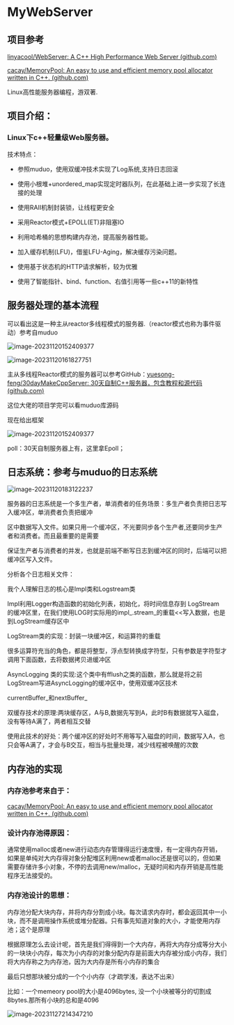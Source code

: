 # MyWebServer

## 项目参考

[linyacool/WebServer: A C++ High Performance Web Server (github.com)](https://github.com/linyacool/WebServer)

[cacay/MemoryPool: An easy to use and efficient memory pool allocator written in C++. (github.com)](https://github.com/cacay/MemoryPool)

Linux高性能服务器编程，游双著.

## 项目介绍：

### Linux下c++轻量级Web服务器。

技术特点：

* 参照muduo，使用双缓冲技术实现了Log系统,支持日志回滚

* 使用小根堆+unordered_map实现定时器队列，在此基础上进一步实现了长连接的处理

* 使用RAII机制封装锁，让线程更安全

* 采用Reactor模式+EPOLL(ET)非阻塞IO

* 利用哈希桶的思想构建内存池，提高服务器性能。

* 加入缓存机制(LFU)，借鉴LFU-Aging，解决缓存污染问题。

* 使用基于状态机的HTTP请求解析，较为优雅

* 使用了智能指针、bind、function、右值引用等一些c++11的新特性

  



## 服务器处理的基本流程

可以看出这是一种主从reactor多线程模式的服务器.（reactor模式也称为事件驱动）参考自muduo

![image-20231120152409377](C:\Users\16537\AppData\Roaming\Typora\typora-user-images\image-20231120152409377.png)



![image-20231120161827751](C:\Users\16537\AppData\Roaming\Typora\typora-user-images\image-20231120161827751.png)

主从多线程Reactor模式的服务器可以参考GitHub：[yuesong-feng/30dayMakeCppServer: 30天自制C++服务器，包含教程和源代码 (github.com)](https://github.com/yuesong-feng/30dayMakeCppServer)

这位大佬的项目学完可以看muduo库源码



现在给出框架


![image-20231120152409377](https://github.com/yzhao200910/MyWebServer/assets/128422499/cbfc65b1-d2d1-465e-ada0-167b645f0d90)



poll：30天自制服务器上有，这里拿Epoll；

## 日志系统：参考与muduo的日志系统

![image-20231120183122237](C:\Users\16537\AppData\Roaming\Typora\typora-user-images\image-20231120183122237.png)

服务器的⽇志系统是⼀个多⽣产者，单消费者的任务场景：多⽣产者负责把⽇志写⼊缓冲区，单消费者负责把缓冲

区中数据写⼊⽂件。如果只⽤⼀个缓冲区，不光要同步各个⽣产者,还要同步⽣产者和消费者。⽽且最重要的是需要

保证⽣产者与消费者的并发，也就是前端不断写⽇志到缓冲区的同时，后端可以把缓冲区写⼊⽂件。

分析各个日志相关文件：

我个人理解日志的核心是Impl类和Logstream类

Impl利用Logger构造函数的初始化列表，初始化，将时间信息存到 LogStream 的缓冲区⾥，在我们使用LOG时实际用的impl_.stream_的重载<<写入数据，也是到LogStream缓存区中   

LogStream类的实现：封装一块缓冲区，和运算符的重载

很多运算符充当的角色，都是将整型，浮点型转换成字符型，只有参数是字符型才调用下面函数，去将数据拷贝进缓冲区



AsyncLogging 类的实现:这个类中有fflush之类的函数，那么就是将之前LogStream写进AsyncLogging的缓冲区中，使用双缓冲区技术

currentBuffer_和nextBuffer_

双缓存技术的原理:两块缓存区，A与B,数据先写到A，此时B有数据就写入磁盘，没有等待A满了，两者相互交替

使用此技术的好处：两个缓冲区的好处时不用等写入磁盘的时间，数据写入A，也只会等A满了，才会与B交互，相当与批量处理，减少线程被唤醒的次数

## 内存池的实现

### 内存池参考来自于：

[cacay/MemoryPool: An easy to use and efficient memory pool allocator written in C++. (github.com)](https://github.com/cacay/MemoryPool)

### 设计内存池得原因：

通常使用malloc或者new进行动态内存管理得运行速度慢，有一定得内存开销，如果是单纯对大内存得对象分配堆区利用new或者malloc还是很可以的，但如果需要存储许多小对象，不停的去调用new/malloc，无疑时间和内存开销是高性能程序无法接受的。

### 内存池设计的思想：

内存池分配大块内存，并将内存分割成小块。每次请求内存时，都会返回其中一小块，而不是调用操作系统或堆分配器。只有事先知道对象的大小，才能使用内存池；这个是原理

根据原理怎么去设计呢，首先是我们得得到一个大内存，再将大内存分成等分大小的一块块小内存，每次为小内存的对象分配内存是前面大内存被分成小内存，我们将大内存称之为内存池，因为大内存是所有小内存的集合

最后只想那块被分成的一个个小内存（才疏学浅，表达不出来）

比如：一个memeory pool的大小是4096bytes, 没一个小块被等分的切割成8bytes.那所有小块的总和是4096

![image-20231127214347210](C:\Users\16537\AppData\Roaming\Typora\typora-user-images\image-20231127214347210.png)
